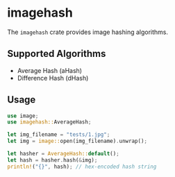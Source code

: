 # imagehash

The `imagehash` crate provides image hashing algorithms.

## Supported Algorithms

- Average Hash (aHash)
- Difference Hash (dHash)

## Usage

```rust
use image;
use imagehash::AverageHash;

let img_filename = "tests/1.jpg";
let img = image::open(img_filename).unwrap();

let hasher = AverageHash::default();
let hash = hasher.hash(&img);
println!("{}", hash); // hex-encoded hash string
```
